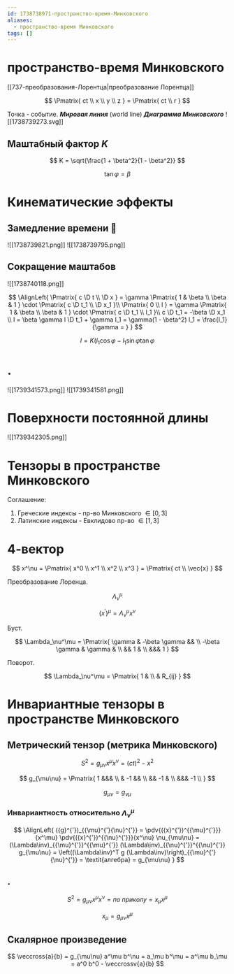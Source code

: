 ```yaml
---
id: 1738738971-пространство-время-Минковского
aliases:
  - пространство-время Минковского
tags: []
---
```


# пространство-время Минковского

[[737-преобразования-Лорентца|преобразование Лорентца]]

$$
\Pmatrix{
ct \\ x \\ y \\ z
} = \Pmatrix{
ct \\ r
}
$$

Точка - событие.
**_Мировая линия_** (world line)
**_Диаграмма Минковского_**
![[1738739273.svg]]

## Маштабный фактор $K$

$$
K = \sqrt{\frac{1 + \beta^2}{1 - \beta^2}}
$$

$$
\tan\varphi = \beta
$$

# Кинематические эффекты

## Замедление времени 🤯

![[1738739821.png]]
![[1738739795.png]]

## Сокращение маштабов

![[1738740118.png]]

$$
\AlignLeft{
\Pmatrix{
c \D t \\
\D x
} = \gamma \Pmatrix{
1 & \beta \\
\beta & 1
} \cdot \Pmatrix{
c \D t_1 \\
\D x_1
}\\
\Pmatrix{
0 \\
l
} = \gamma \Pmatrix{
1 & \beta \\
\beta & 1
} \cdot \Pmatrix{
c \D t_1 \\
l_1
}\\
c \D t_1 = -\beta \D x_1 \\
l = \beta \gamma l \D t_1 + \gamma l_1 =
\gamma(1 - \beta^2) l_1 = \frac{l_1}{\gamma = }
}
$$

$$
l = K (l_1 \cos\varphi - l_1 \sin\varphi \tan\varphi
$$

# .

![[1739341573.png]]
![[1739341581.png]]

# Поверхности постоянной длины

![[1739342305.png]]

# Тензоры в пространстве Минковского

Соглашение:

1. Греческие индексы - пр-во Минковского $\in [0,3]$
2. Латинские индексы - Евклидово пр-во $\in [1,3]$

# 4-вектор

$$
x^\nu = \Pmatrix{
x^0 \\
x^1 \\
x^2 \\
x^3
} = \Pmatrix{
ct \\
\vec{x}
}
$$

Преобразование Лоренца.

$$
\Lambda_\nu^\mu
$$

$$
({x}^{'})^\mu = \Lambda_\nu^\mu x^\nu
$$

Буст.

$$
\Lambda_\nu^\mu = \Pmatrix{
\gamma & -\beta \gamma && \\
-\beta \gamma & \gamma & \\
&& 1 & \\
&&& 1
}
$$

Поворот.

$$
\Lambda_\nu^\mu = \Pmatrix{
1 & \\
& R_{ij}
}
$$

# Инвариантные тензоры в пространстве Минковского

## Метрический тензор (метрика Минковского)

$$
S^2 = g_{\mu\nu} x^\mu x^\nu = (ct)^2 - x^2
$$

$$
g_{\mu\nu} = \Pmatrix{
1 &&& \\
& -1 && \\
&& -1 & \\
&&& -1 \\
}
$$

$$
g_{\mu\nu} = g_{\nu\mu}
$$

### Инвариантность относительно $\Lambda_\nu^\mu$

$$
\AlignLeft{
({g}^{'})_{{\mu}^{'}{\nu}^{'}} =
\pdv{({x}^{'})^{{\mu}^{'}}}{x^\mu}
\pdv{({x}^{'})^{{\nu}^{'}}}{x^\nu} \nu_{\mu\nu} =
(\Lambda\inv)_{{\mu}^{'}}^{{\mu}^{'}} (\Lambda\inv)_{{\nu}^{'}}^{{\nu}^{'}}
g_{\mu\nu} =
\left((\Lambda\inv)^T g (\Lambda\inv)\right)_{{\mu}^{'}{\nu}^{'}} =
\textit{алгебра} =
g_{\mu\nu}
}
$$

## .

$$
S^2 = g_{\mu\nu} x^\mu x^\nu = \textit{по приколу} = x_\mu x^\mu
$$

$$
x_\mu = g_{\mu\nu} x^\mu
$$

## Скалярное произведение

$$
\veccross{a}{b} = g_{\mu\nu} a^\mu b^\nu = a_\mu b^\mu =
a^\mu b_\mu =
a^0 b^0 - \veccrossv{a}{b}
$$

